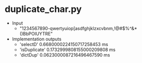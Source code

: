 # duplicate_char.py

- Input
  - "1234567890-qwertyuiop[asdfghjklzxcvbnm,!@#$%^&\*()BbPOIUYTRE"
- Implementation outputs
  - 'selectD' 0.6680000224150717258453 ms
  - 'isDuplicate' 0.1732999808155000209808 ms
  - 'dictDup' 0.0623000087216496467590 ms
